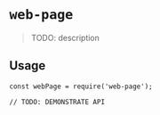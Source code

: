 # `web-page`

> TODO: description

## Usage

```
const webPage = require('web-page');

// TODO: DEMONSTRATE API
```
